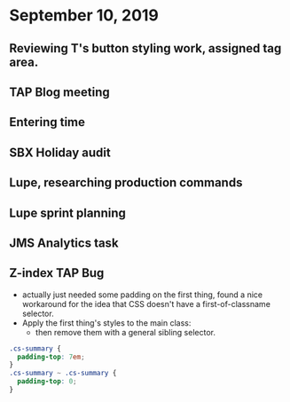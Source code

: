 # September 10, 2019

## Reviewing T's button styling work, assigned tag area.

## TAP Blog meeting

## Entering time

## SBX Holiday audit

## Lupe, researching production commands

## Lupe sprint planning

## JMS Analytics task

## Z-index TAP Bug
- actually just needed some padding on the first thing, found a nice workaround for the idea that CSS doesn't have a first-of-classname selector.
- Apply the first thing's styles to the main class:
  - then remove them with a general sibling selector.

```scss
.cs-summary {
  padding-top: 7em;
}
.cs-summary ~ .cs-summary {
  padding-top: 0;
} 
```